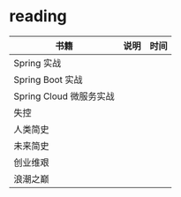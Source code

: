 # reading


书籍 | 说明 | 时间
------------------------- | ------------------------- | ------------- 
Spring 实战 | | | |
Spring Boot 实战 | | | |
Spring Cloud 微服务实战 | | | |
失控 | | | |
人类简史 | | | |
未来简史 | | | |
创业维艰 | | | |
浪潮之巅 | | | |

